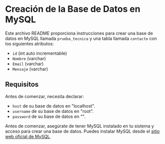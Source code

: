 # Creación de la Base de Datos en MySQL

Este archivo README proporciona instrucciones para crear una base de datos en MySQL llamada `prueba_tecnica` y una tabla llamada `contacto` con los siguientes atributos:

- `id` (int auto incrementable)
- `Nombre` (varchar)
- `Email` (varchar)
- `Mensaje` (varchar)

## Requisitos

Antes de comenzar, necesita declarar:
- `host` de su base de datos en "localhost".
- `username` de su base de datos en "root".
- `password` de su base de datos en "".


Antes de comenzar, asegúrate de tener MySQL instalado en tu sistema y acceso para crear una base de datos. Puedes instalar MySQL desde el [sitio web oficial de MySQL](https://dev.mysql.com/downloads/mysql/).

